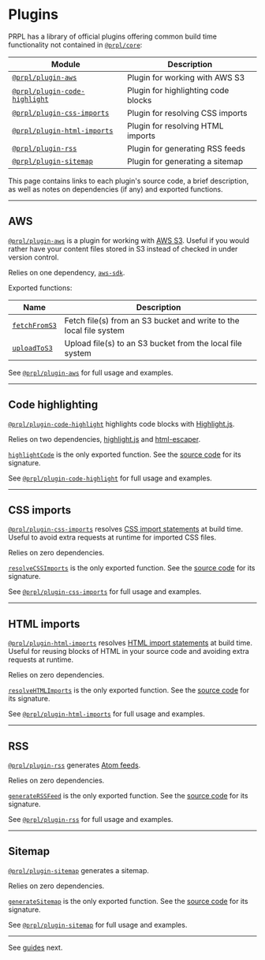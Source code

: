 <!--
title: Plugins
description: Plugin library reference of PRPL, a modular static site generator built for longevity.
slug: /plugins
order: 04
-->

# Plugins

PRPL has a library of official plugins offering common build time functionality not contained in [`@prpl/core`](https://github.com/tyhopp/prpl/tree/master/packages/core):

| Module | Description |
| --- | --- |
| [`@prpl/plugin-aws`](/plugins#aws) | Plugin for working with AWS S3 |
| [`@prpl/plugin-code-highlight`](/plugins#code-highlighting) | Plugin for highlighting code blocks |
| [`@prpl/plugin-css-imports`](/plugins#css-imports) | Plugin for resolving CSS imports |
| [`@prpl/plugin-html-imports`](/plugins#html-imports) | Plugin for resolving HTML imports |
| [`@prpl/plugin-rss`](/plugins#rss) | Plugin for generating RSS feeds |
| [`@prpl/plugin-sitemap`](/plugins#sitemap) | Plugin for generating a sitemap |

This page contains links to each plugin's source code, a brief description, as well as notes on dependencies (if any) 
and exported functions.

---

## AWS

[`@prpl/plugin-aws`](https://github.com/tyhopp/prpl/tree/master/packages/plugin-aws) is a plugin for working with [AWS S3](https://aws.amazon.com/s3/). Useful if
you would rather have your content files stored in S3 instead of checked in under version control.

Relies on one dependency, [`aws-sdk`](https://github.com/aws/aws-sdk-js).

Exported functions:

| Name | Description |
| --- | --- |
| [`fetchFromS3`](https://github.com/tyhopp/prpl/tree/master/packages/plugin-aws/src/fetch-from-s3.ts) | Fetch file(s) from an S3 bucket and write to the local file system |
| [`uploadToS3`](https://github.com/tyhopp/prpl/tree/master/packages/plugin-aws/src/upload-to-s3.ts) | Upload file(s) to an S3 bucket from the local file system |

See [`@prpl/plugin-aws`](https://github.com/tyhopp/prpl/tree/master/packages/plugin-aws) for full usage and examples.

---

## Code highlighting

[`@prpl/plugin-code-highlight`](https://github.com/tyhopp/prpl/tree/master/packages/plugin-code-highlight) highlights code blocks with [Highlight.js](https://github.com/highlightjs/highlight.js).

Relies on two dependencies, [highlight.js](https://github.com/highlightjs/highlight.js) and
[html-escaper](https://github.com/WebReflection/html-escaper).

[`highlightCode`](https://github.com/tyhopp/prpl/tree/master/packages/plugin-code-highlight/src/index.ts) is the
only exported function. See the [source code](https://github.com/tyhopp/prpl/tree/master/packages/plugin-code-highlight/src/index.ts) for its signature.

See [`@prpl/plugin-code-highlight`](https://github.com/tyhopp/prpl/tree/master/packages/plugin-code-highlight) for full usage and examples.

---

## CSS imports

[`@prpl/plugin-css-imports`](https://github.com/tyhopp/prpl/tree/master/packages/plugin-css-imports) resolves [CSS import statements](https://developer.mozilla.org/en-US/docs/Web/CSS/@import) at build time. Useful to avoid extra
requests at runtime for imported CSS files.

Relies on zero dependencies.

[`resolveCSSImports`](https://github.com/tyhopp/prpl/tree/master/packages/plugin-css-imports/src/index.ts) is the
only exported function. See the [source code](https://github.com/tyhopp/prpl/tree/master/packages/plugin-css-imports/src/index.ts) for its signature.

See [`@prpl/plugin-css-imports`](https://github.com/tyhopp/prpl/tree/master/packages/plugin-css-imports) for full
usage and examples.

---

## HTML imports

[`@prpl/plugin-html-imports`](https://github.com/tyhopp/prpl/tree/master/packages/plugin-html-imports) resolves [HTML import statements](https://developer.mozilla.org/en-US/docs/Web/Web_Components/HTML_Imports) at build time. Useful for reusing blocks of HTML in your source code and avoiding extra requests 
at runtime.

Relies on zero dependencies.

[`resolveHTMLImports`](https://github.com/tyhopp/prpl/tree/master/packages/plugin-html-imports/src/index.ts) is the 
only exported function. See the [source code](https://github.com/tyhopp/prpl/tree/master/packages/plugin-html-imports/src/index.ts) for its signature.

See [`@prpl/plugin-html-imports`](https://github.com/tyhopp/prpl/tree/master/packages/plugin-html-imports) for full 
usage and examples.

---

## RSS

[`@prpl/plugin-rss`](https://github.com/tyhopp/prpl/tree/master/packages/plugin-rss) generates [Atom feeds](https://en.wikipedia.org/wiki/Atom_(Web_standard)).

Relies on zero dependencies.

[`generateRSSFeed`](https://github.com/tyhopp/prpl/tree/master/packages/plugin-rss/src/index.ts) is the
only exported function. See the [source code](https://github.com/tyhopp/prpl/tree/master/packages/plugin-rss/src/index.ts) for its signature.

See [`@prpl/plugin-rss`](https://github.com/tyhopp/prpl/tree/master/packages/plugin-rss) for full usage and examples.

---

## Sitemap

[`@prpl/plugin-sitemap`](https://github.com/tyhopp/prpl/tree/master/packages/plugin-sitemap) generates a sitemap.

Relies on zero dependencies.

[`generateSitemap`](https://github.com/tyhopp/prpl/tree/master/packages/plugin-sitemap/src/index.ts) is the
only exported function. See the [source code](https://github.com/tyhopp/prpl/tree/master/packages/plugin-sitemap/src/index.ts) for its signature.

See [`@prpl/plugin-sitemap`](https://github.com/tyhopp/prpl/tree/master/packages/plugin-sitemap) for full usage and examples.

---

See [guides](/guides) next.